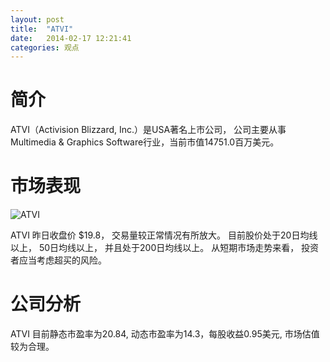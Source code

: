 ```yaml
---
layout: post
title:  "ATVI"
date:   2014-02-17 12:21:41
categories: 观点
---
```


# 简介
ATVI（Activision Blizzard, Inc.）是USA著名上市公司，
公司主要从事Multimedia & Graphics Software行业，当前市值14751.0百万美元。

# 市场表现

![ATVI](http://finviz.com/chart.ashx?t=ATVI&ty=c&ta=1&p=d&s=l)

ATVI 昨日收盘价 $19.8，
交易量较正常情况有所放大。
目前股价处于20日均线以上，
50日均线以上，
并且处于200日均线以上。
从短期市场走势来看，
投资者应当考虑超买的风险。

# 公司分析
ATVI 目前静态市盈率为20.84, 动态市盈率为14.3，每股收益0.95美元,
市场估值较为合理。

